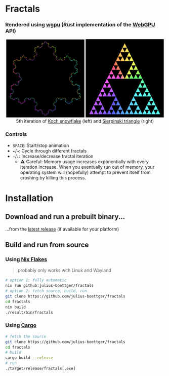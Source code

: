 # Fractals
### Rendered using [wgpu](https://wgpu.rs/) (Rust implementation of the [WebGPU](https://www.w3.org/TR/webgpu/) API)

<p align="middle">
  <img src=".github/assets/koch_snowflake.png" width="49%"/> 
  <img src=".github/assets/sierpinski_triangle.png" width="49%"/> 
  <br>
  5th iteration of <a href="https://en.wikipedia.org/wiki/Koch_snowflake">Koch snowflake</a> (left) and <a href="https://en.wikipedia.org/wiki/Sierpi%C5%84ski_triangle">Sierpinski triangle</a> (right)
</p>

### Controls

- `SPACE`: Start/stop animation
- `←`/`→`: Cycle through different fractals
- `↑`/`↓`: Increase/decrease fractal iteration
  - ⚠️ Careful: Memory usage increases exponentially with every iteration increase. When you eventually run out of memory, your operating system will (hopefully) attempt to prevent itself from crashing by killing this process.

# Installation

## Download and run a prebuilt binary...

...from the [latest release](https://github.com/julius-boettger/fractals/releases/latest) (if available for your platform)

## Build and run from source

### Using [Nix Flakes](https://wiki.nixos.org/wiki/Flakes)
> probably only works with Linux and Wayland
```sh
# option 1: fully automatic
nix run github:julius-boettger/fractals
# option 2: fetch source, build, run
git clone https://github.com/julius-boettger/fractals
cd fractals
nix build
./result/bin/fractals
```

### Using [Cargo](https://doc.rust-lang.org/cargo/getting-started/installation.html)
```sh
# fetch the source
git clone https://github.com/julius-boettger/fractals
cd fractals
# build
cargo build --release
# run
./target/release/fractals[.exe]
```
